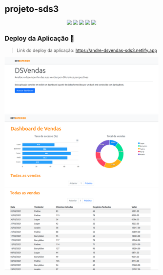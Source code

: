 # projeto-sds3
<p align="center">
  <img src="https://img.shields.io/static/v1?label=react&message=framework&color=blue&style=for-the-badge&logo=REACT"/>
  <img src="https://img.shields.io/static/v1?label=Netlify&message=deploy&color=blue&style=for-the-badge&logo=netlify"/>
  <img src="http://img.shields.io/static/v1?label=Spring%20Boot%20&message=5.0.2&color=blue&style=for-the-badge&logo=spring"/>
  <img src="http://img.shields.io/static/v1?label=License&message=MIT&color=green&style=for-the-badge"/>
   <img src="http://img.shields.io/static/v1?label=STATUS&message=CONCLUIDO&color=GREEN&style=for-the-badge"/>
</p>

## Deploy da Aplicação :dash:
> Link do deploy da aplicação: https://andre-dsvendas-sds3.netlify.app




![imagem do jogo](/assets/img1.png)
![imagem do jogo](/assets/img2.png)
![imagem do jogo](/assets/img3.png)

